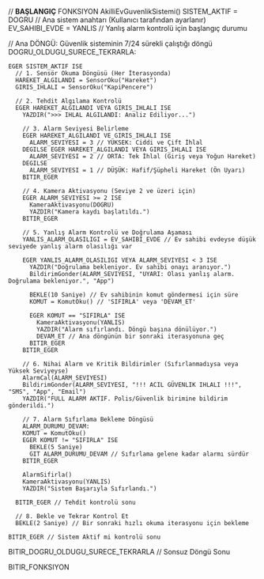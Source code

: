 // **BAŞLANGIÇ**
FONKSIYON AkilliEvGuvenlikSistemi()
  SISTEM_AKTIF = DOGRU           // Ana sistem anahtarı (Kullanıcı tarafından ayarlanır)
  EV_SAHIBI_EVDE = YANLIS        // Yanlış alarm kontrolü için başlangıç durumu
  
  // Ana DÖNGÜ: Güvenlik sisteminin 7/24 sürekli çalıştığı döngü
  DOGRU_OLDUGU_SURECE_TEKRARLA:
    
    EGER SISTEM_AKTIF ISE
      // 1. Sensör Okuma Döngüsü (Her İterasyonda)
      HAREKET_ALGILANDI = SensorOku("Hareket")
      GIRIS_IHLALI = SensorOku("KapiPencere")

      // 2. Tehdit Algılama Kontrolü
      EGER HAREKET_ALGILANDI VEYA GIRIS_IHLALI ISE
        YAZDIR(">>> IHLAL ALGILANDI: Analiz Ediliyor...")

        // 3. Alarm Seviyesi Belirleme
        EGER HAREKET_ALGILANDI VE GIRIS_IHLALI ISE
          ALARM_SEVIYESI = 3 // YÜKSEK: Ciddi ve Çift İhlal
        DEGILSE EGER HAREKET_ALGILANDI VEYA GIRIS_IHLALI ISE
          ALARM_SEVIYESI = 2 // ORTA: Tek İhlal (Giriş veya Yoğun Hareket)
        DEGILSE
          ALARM_SEVIYESI = 1 // DÜŞÜK: Hafif/Şüpheli Hareket (Ön Uyarı)
        BITIR_EGER

        // 4. Kamera Aktivasyonu (Seviye 2 ve üzeri için)
        EGER ALARM_SEVIYESI >= 2 ISE
          KameraAktivasyonu(DOGRU)
          YAZDIR("Kamera kaydı başlatıldı.")
        BITIR_EGER

        // 5. Yanlış Alarm Kontrolü ve Doğrulama Aşaması
        YANLIS_ALARM_OLASILIGI = EV_SAHIBI_EVDE // Ev sahibi evdeyse düşük seviyede yanlış alarm olasılığı var

        EGER YANLIS_ALARM_OLASILIGI VEYA ALARM_SEVIYESI < 3 ISE
          YAZDIR("Doğrulama bekleniyor. Ev sahibi onayı aranıyor.")
          BildirimGonder(ALARM_SEVIYESI, "UYARI: Olası yanlış alarm. Doğrulama bekleniyor.", "App")
          
          BEKLE(10 Saniye) // Ev sahibinin komut göndermesi için süre
          KOMUT = KomutOku() // 'SIFIRLA' veya 'DEVAM_ET'

          EGER KOMUT == "SIFIRLA" ISE
            KameraAktivasyonu(YANLIS)
            YAZDIR("Alarm sıfırlandı. Döngü başına dönülüyor.")
            DEVAM_ET // Ana döngünün bir sonraki iterasyonuna geç
          BITIR_EGER
        BITIR_EGER
        
        // 6. Nihai Alarm ve Kritik Bildirimler (Sıfırlanmadıysa veya Yüksek Seviyeyse)
        AlarmCal(ALARM_SEVIYESI)
        BildirimGonder(ALARM_SEVIYESI, "!!! ACIL GÜVENLIK IHLALI !!!", "SMS", "App", "Email")
        YAZDIR("FULL ALARM AKTIF. Polis/Güvenlik birimine bildirim gönderildi.")
        
        // 7. Alarm Sıfırlama Bekleme Döngüsü
        ALARM_DURUMU_DEVAM:
        KOMUT = KomutOku()
        EGER KOMUT != "SIFIRLA" ISE
          BEKLE(5 Saniye)
          GIT ALARM_DURUMU_DEVAM // Sıfırlama gelene kadar alarmı sürdür
        BITIR_EGER
        
        AlarmSifirla()
        KameraAktivasyonu(YANLIS)
        YAZDIR("Sistem Başarıyla Sıfırlandı.")

      BITIR_EGER // Tehdit kontrolü sonu

      // 8. Bekle ve Tekrar Kontrol Et
      BEKLE(2 Saniye) // Bir sonraki hızlı okuma iterasyonu için bekleme

    BITIR_EGER // Sistem Aktif mi kontrolü sonu

  BITIR_DOGRU_OLDUGU_SURECE_TEKRARLA // Sonsuz Döngü Sonu

BITIR_FONKSIYON
